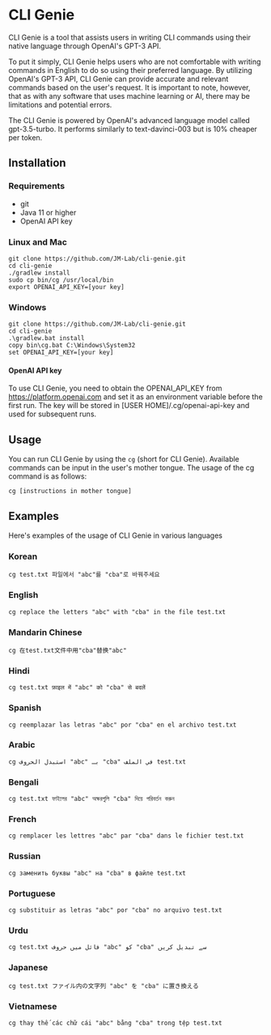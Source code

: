 # CLI Genie
CLI Genie is a tool that assists users in writing CLI commands using their native language through OpenAI's GPT-3 API.

To put it simply, CLI Genie helps users who are not comfortable with writing commands in English to do so using their preferred language. By utilizing OpenAI's GPT-3 API, CLI Genie can provide accurate and relevant commands based on the user's request. It is important to note, however, that as with any software that uses machine learning or AI, there may be limitations and potential errors.

The CLI Genie is powered by OpenAI's advanced language model called gpt-3.5-turbo. It performs similarly to text-davinci-003 but is 10% cheaper per token.

## Installation

### Requirements
- git
- Java 11 or higher
- OpenAI API key

### Linux and Mac
```
git clone https://github.com/JM-Lab/cli-genie.git
cd cli-genie
./gradlew install
sudo cp bin/cg /usr/local/bin
export OPENAI_API_KEY=[your key]
```
### Windows
```
git clone https://github.com/JM-Lab/cli-genie.git
cd cli-genie
.\gradlew.bat install
copy bin\cg.bat C:\Windows\System32
set OPENAI_API_KEY=[your key]
```
#### OpenAI API key
To use CLI Genie, you need to obtain the OPENAI_API_KEY from https://platform.openai.com and set it as an environment variable before the first run. The key will be stored in [USER HOME]/.cg/openai-api-key and used for subsequent runs.

## Usage
You can run CLI Genie by using the `cg` (short for CLI Genie). Available commands can be input in the user's mother 
tongue. 
The usage of the cg command is as follows:
```
cg [instructions in mother tongue]
```
## Examples
Here's examples of the usage of CLI Genie in various languages

### Korean
```
cg test.txt 파일에서 "abc"를 "cba"로 바꿔주세요
```

### English
```
cg replace the letters "abc" with "cba" in the file test.txt
```

### Mandarin Chinese
```
cg 在test.txt文件中用"cba"替换"abc"
```

### Hindi
```
cg test.txt फ़ाइल में "abc" को "cba" से बदलें
```

### Spanish
```
cg reemplazar las letras "abc" por "cba" en el archivo test.txt
```

### Arabic
```
cg استبدل الحروف "abc" بـ "cba" في الملف test.txt
```

### Bengali
```
cg test.txt ফাইলের "abc" অক্ষরগুলি "cba" দিয়ে পরিবর্তন করুন
```

### French
```
cg remplacer les lettres "abc" par "cba" dans le fichier test.txt
```

### Russian
```
cg заменить буквы "abc" на "cba" в файле test.txt
```

### Portuguese
```
cg substituir as letras "abc" por "cba" no arquivo test.txt
```

### Urdu
```
cg test.txt فائل میں حروف "abc" کو "cba" سے تبدیل کریں
```

### Japanese
```
cg test.txt ファイル内の文字列 "abc" を "cba" に置き換える
```

### Vietnamese
```
cg thay thế các chữ cái "abc" bằng "cba" trong tệp test.txt
```
